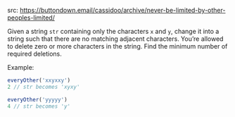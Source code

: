 src: https://buttondown.email/cassidoo/archive/never-be-limited-by-other-peoples-limited/

Given a string `str` containing only the characters `x` and `y`, change it into a string such that there are no matching 
adjacent characters. You’re allowed to delete zero or more characters in the 
string. Find the minimum number of required deletions.

Example:
```js
everyOther('xxyxxy')
2 // str becomes 'xyxy'

everyOther('yyyyy')
4 // str becomes 'y'
```

